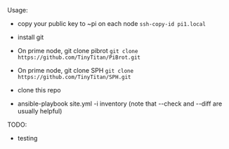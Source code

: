 Usage:
* copy your public key to ~pi on each node
`ssh-copy-id pi1.local`

* install git

* On prime node, git clone pibrot
`git clone https://github.com/TinyTitan/PiBrot.git`

* On prime node, git clone SPH
`git clone https://github.com/TinyTitan/SPH.git`

* clone this repo

* ansible-playbook site.yml -i inventory
(note that --check and --diff are usually helpful)

TODO:
* testing
